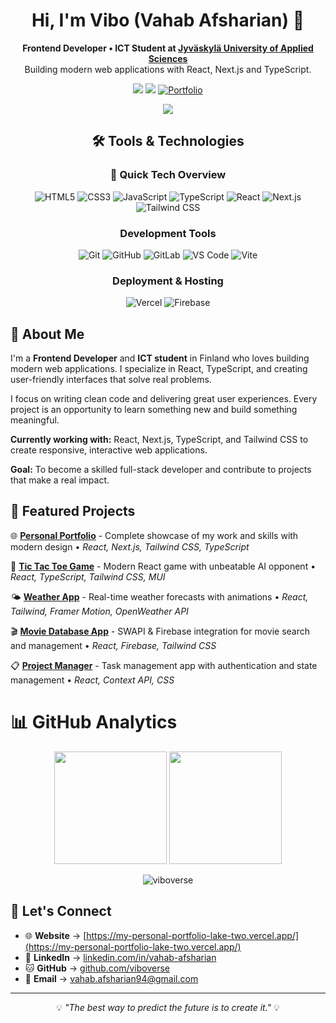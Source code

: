 <h1 align="center">Hi, I'm Vibo (Vahab Afsharian)  👋</h1>

<p align="center">
    <b>Frontend Developer • ICT Student at <a href="https://www.jamk.fi/en" target="_blank">Jyväskylä University of Applied Sciences</a></b><br>
  Building modern web applications with React, Next.js and TypeScript.
</p>

<p align="center">
  <a href="https://www.linkedin.com/in/vahab-afsharian" target="_blank"><img src="https://img.shields.io/badge/LinkedIn-%230077B5.svg?style=for-the-badge&logo=linkedin&logoColor=white"/></a>
  <a href="https://github.com/viboverse" target="_blank"><img src="https://img.shields.io/badge/GitHub-%23181717.svg?style=for-the-badge&logo=github&logoColor=white"/></a>
  <a href="https://my-personal-portfolio-lake-two.vercel.app/" target="_blank">
    <img src="https://img.shields.io/badge/Portfolio-570ca6?style=for-the-badge&logo=firefox&logoColor=%23FF7139" alt="Portfolio"/>
  </a>
</p>

<p align="center">
  <img src="https://readme-typing-svg.herokuapp.com/?lines=Frontend+Developer;ICT+Student;React+Enthusiast;Always+Learning&center=true&width=380&height=45">
</p>

<div align="center">

## 🛠️ Tools & Technologies

### 🔗 Quick Tech Overview

![HTML5](https://img.shields.io/badge/HTML5-E34F26?style=flat-square&logo=html5&logoColor=white)
![CSS3](https://img.shields.io/badge/CSS3-1572B6?style=flat-square&logo=css3&logoColor=white)
![JavaScript](https://img.shields.io/badge/JavaScript-F7DF1E?style=flat-square&logo=javascript&logoColor=black)
![TypeScript](https://img.shields.io/badge/TypeScript-3178C6?style=flat-square&logo=typescript&logoColor=white)
![React](https://img.shields.io/badge/React-61DAFB?style=flat-square&logo=react&logoColor=black)
![Next.js](https://img.shields.io/badge/Next.js-000000?style=flat-square&logo=nextdotjs&logoColor=white)
![Tailwind CSS](https://img.shields.io/badge/Tailwind_CSS-38B2AC?style=flat-square&logo=tailwind-css&logoColor=white)

### Development Tools

![Git](https://img.shields.io/badge/Git-F05032?style=flat-square&logo=git&logoColor=white)
![GitHub](https://img.shields.io/badge/GitHub-181717?style=flat-square&logo=github&logoColor=white)
![GitLab](https://img.shields.io/badge/GitLab-FC6D26?style=flat-square&logo=gitlab&logoColor=white)
![VS Code](https://img.shields.io/badge/VS%20Code-007ACC?style=flat-square&logo=visual-studio-code&logoColor=white)
![Vite](https://img.shields.io/badge/Vite-646CFF?style=flat-square&logo=vite&logoColor=white)

### Deployment & Hosting

![Vercel](https://img.shields.io/badge/Vercel-000000?style=flat-square&logo=vercel&logoColor=white)
![Firebase](https://img.shields.io/badge/Firebase-FFCA28?style=flat-square&logo=firebase&logoColor=black)

</div>

## 🚀 About Me

I'm a **Frontend Developer** and **ICT student** in Finland who loves building modern web applications. I specialize in React, TypeScript, and creating user-friendly interfaces that solve real problems.

I focus on writing clean code and delivering great user experiences. Every project is an opportunity to learn something new and build something meaningful.

**Currently working with:** React, Next.js, TypeScript, and Tailwind CSS to create responsive, interactive web applications.

**Goal:** To become a skilled full-stack developer and contribute to projects that make a real impact.

## 📌 Featured Projects

🌐 **[Personal Portfolio](https://my-personal-portfolio-lake-two.vercel.app/)** - Complete showcase of my work and skills with modern design • _React, Next.js, Tailwind CSS, TypeScript_

🎯 **[Tic Tac Toe Game](https://tic-tac-toe-game-app-fawn.vercel.app/)** - Modern React game with unbeatable AI opponent • _React, TypeScript, Tailwind CSS, MUI_

🌤️ **[Weather App](https://react-weather-app-vtjz.vercel.app/)** - Real-time weather forecasts with animations • _React, Tailwind, Framer Motion, OpenWeather API_

🎬 **[Movie Database App](https://fetch-movie-nine.vercel.app/)** - SWAPI & Firebase integration for movie search and management • _React, Firebase, Tailwind CSS_

📋 **[Project Manager](https://project-manager-app-beige.vercel.app/)** - Task management app with authentication and state management • _React, Context API, CSS_

# 📊 GitHub Analytics

<p align="center">
  <img height="180em" src="https://github-readme-stats-eight-theta.vercel.app/api?username=viboverse&show_icons=true&theme=algolia&include_all_commits=true&count_private=true"/>
  <img height="180em" src="https://github-readme-stats-eight-theta.vercel.app/api/top-langs/?username=viboverse&layout=compact&langs_count=8&theme=algolia"/>
</p>

<p align="center">
  <img src="https://github-readme-streak-stats.herokuapp.com/?user=viboverse&theme=algolia" alt="viboverse" />
</p>

## 🤝 Let's Connect

- 🌐 **Website** → [https://my-personal-portfolio-lake-two.vercel.app/](https://my-personal-portfolio-lake-two.vercel.app/)
- 💼 **LinkedIn** → [linkedin.com/in/vahab-afsharian](https://www.linkedin.com/in/vahab-afsharian)
- 🐱 **GitHub** → [github.com/viboverse](https://github.com/viboverse)
- 📧 **Email** → vahab.afsharian94@gmail.com

---

<p align="center">
  💡 <i>"The best way to predict the future is to create it."</i> 💡
</p>
